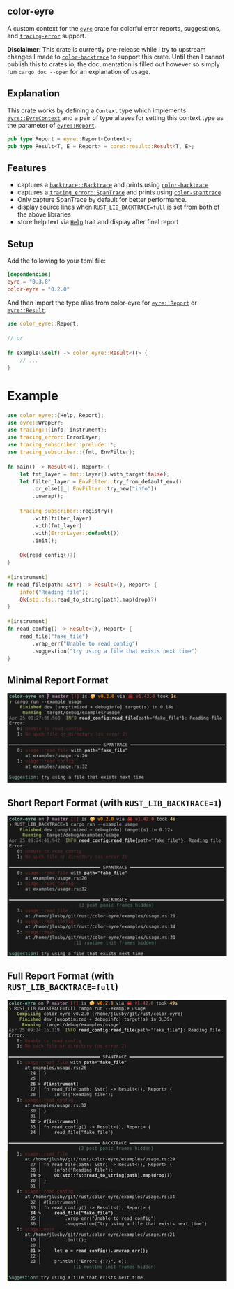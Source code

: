 color-eyre
----------

A custom context for the [`eyre`] crate for colorful error reports, suggestions,
and [`tracing-error`] support.

**Disclaimer**: This crate is currently pre-release while I try to upstream
changes I made to [`color-backtrace`] to support this crate. Until then I
cannot publish this to crates.io, the documentation is filled out however so
simply run `cargo doc --open` for an explanation of usage.

## Explanation

This crate works by defining a `Context` type which implements [`eyre::EyreContext`]
and a pair of type aliases for setting this context type as the parameter of
[`eyre::Report`].

```rust
pub type Report = eyre::Report<Context>;
pub type Result<T, E = Report> = core::result::Result<T, E>;
```

## Features

- captures a [`backtrace::Backtrace`] and prints using [`color-backtrace`]
- captures a [`tracing_error::SpanTrace`] and prints using
[`color-spantrace`]
- Only capture SpanTrace by default for better performance.
- display source lines when `RUST_LIB_BACKTRACE=full` is set from both of
  the above libraries
- store help text via [`Help`] trait and display after final report

## Setup

Add the following to your toml file:

```toml
[dependencies]
eyre = "0.3.8"
color-eyre = "0.2.0"
```

And then import the type alias from color-eyre for [`eyre::Report`] or [`eyre::Result`].

```rust
use color_eyre::Report;

// or

fn example(&self) -> color_eyre::Result<()> {
    // ...
}
```

# Example

```rust
use color_eyre::{Help, Report};
use eyre::WrapErr;
use tracing::{info, instrument};
use tracing_error::ErrorLayer;
use tracing_subscriber::prelude::*;
use tracing_subscriber::{fmt, EnvFilter};

fn main() -> Result<(), Report> {
    let fmt_layer = fmt::layer().with_target(false);
    let filter_layer = EnvFilter::try_from_default_env()
        .or_else(|_| EnvFilter::try_new("info"))
        .unwrap();

    tracing_subscriber::registry()
        .with(filter_layer)
        .with(fmt_layer)
        .with(ErrorLayer::default())
        .init();

    Ok(read_config()?)
}

#[instrument]
fn read_file(path: &str) -> Result<(), Report> {
    info!("Reading file");
    Ok(std::fs::read_to_string(path).map(drop)?)
}

#[instrument]
fn read_config() -> Result<(), Report> {
    read_file("fake_file")
        .wrap_err("Unable to read config")
        .suggestion("try using a file that exists next time")
}
```

## Minimal Report Format

![minimal report format](./pictures/minimal.png)

## Short Report Format (with `RUST_LIB_BACKTRACE=1`)

![short report format](./pictures/short.png)

## Full Report Format (with `RUST_LIB_BACKTRACE=full`)

![full report format](./pictures/full.png)

[`eyre`]: https://docs.rs/eyre
[`tracing-error`]: https://docs.rs/tracing-error
[`color-backtrace`]: https://docs.rs/color-backtrace
[`eyre::EyreContext`]: https://docs.rs/eyre/0.3.8/eyre/trait.EyreContext.html
[`backtrace::Backtrace`]: https://docs.rs/backtrace/0.3.46/backtrace/struct.Backtrace.html
[`tracing_error::SpanTrace`]: https://docs.rs/tracing-error/0.1.2/tracing_error/struct.SpanTrace.html
[`color-spantrace`]: https://github.com/yaahc/color-spantrace
[`Help`]: trait.Help.html
[`eyre::Report`]: https://docs.rs/eyre/0.3.8/eyre/struct.Report.html
[`eyre::Result`]: https://docs.rs/eyre/0.3.8/eyre/type.Result.html
